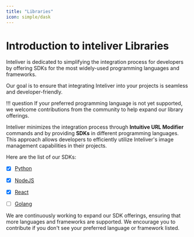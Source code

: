 ```yaml
---
title: "Libraries"
icon: simple/dask
---
```


# Introduction to inteliver Libraries

Inteliver is dedicated to simplifying the integration process for developers by offering SDKs for the most widely-used programming languages and frameworks. 

Our goal is to ensure that integrating Inteliver into your projects is seamless and developer-friendly.

!!! question
    If your preferred programming language is not yet supported, we welcome contributions from the community to help expand our library offerings.

Inteliver minimizes the integration process through **Intuitive URL Modifier** commands and by providing **SDKs** in different programming languages. This approach allows developers to efficiently utilize Inteliver's image management capabilities in their projects.

Here are the list of our SDKs:

- [x] [Python](../libraries/python.md)
- [x] [NodeJS](../libraries/javascript.md)
- [x] [React](../libraries/react.md)
- [ ] [Golang](../libraries/golang.md)


We are continuously working to expand our SDK offerings, ensuring that more languages and frameworks are supported. We encourage you to contribute if you don't see your preferred language or framework listed.